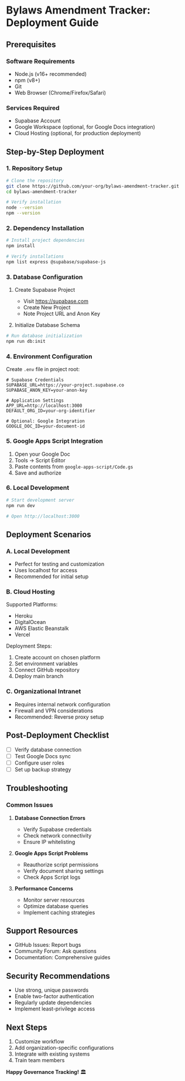 # Bylaws Amendment Tracker: Deployment Guide

## Prerequisites

### Software Requirements
- Node.js (v16+ recommended)
- npm (v8+)
- Git
- Web Browser (Chrome/Firefox/Safari)

### Services Required
- Supabase Account
- Google Workspace (optional, for Google Docs integration)
- Cloud Hosting (optional, for production deployment)

## Step-by-Step Deployment

### 1. Repository Setup
```bash
# Clone the repository
git clone https://github.com/your-org/bylaws-amendment-tracker.git
cd bylaws-amendment-tracker

# Verify installation
node --version
npm --version
```

### 2. Dependency Installation
```bash
# Install project dependencies
npm install

# Verify installations
npm list express @supabase/supabase-js
```

### 3. Database Configuration
1. Create Supabase Project
   - Visit https://supabase.com
   - Create New Project
   - Note Project URL and Anon Key

2. Initialize Database Schema
```bash
# Run database initialization
npm run db:init
```

### 4. Environment Configuration
Create `.env` file in project root:
```env
# Supabase Credentials
SUPABASE_URL=https://your-project.supabase.co
SUPABASE_ANON_KEY=your-anon-key

# Application Settings
APP_URL=http://localhost:3000
DEFAULT_ORG_ID=your-org-identifier

# Optional: Google Integration
GOOGLE_DOC_ID=your-document-id
```

### 5. Google Apps Script Integration
1. Open your Google Doc
2. Tools → Script Editor
3. Paste contents from `google-apps-script/Code.gs`
4. Save and authorize

### 6. Local Development
```bash
# Start development server
npm run dev

# Open http://localhost:3000
```

## Deployment Scenarios

### A. Local Development
- Perfect for testing and customization
- Uses localhost for access
- Recommended for initial setup

### B. Cloud Hosting
Supported Platforms:
- Heroku
- DigitalOcean
- AWS Elastic Beanstalk
- Vercel

Deployment Steps:
1. Create account on chosen platform
2. Set environment variables
3. Connect GitHub repository
4. Deploy main branch

### C. Organizational Intranet
- Requires internal network configuration
- Firewall and VPN considerations
- Recommended: Reverse proxy setup

## Post-Deployment Checklist
- [ ] Verify database connection
- [ ] Test Google Docs sync
- [ ] Configure user roles
- [ ] Set up backup strategy

## Troubleshooting

### Common Issues
1. **Database Connection Errors**
   - Verify Supabase credentials
   - Check network connectivity
   - Ensure IP whitelisting

2. **Google Apps Script Problems**
   - Reauthorize script permissions
   - Verify document sharing settings
   - Check Apps Script logs

3. **Performance Concerns**
   - Monitor server resources
   - Optimize database queries
   - Implement caching strategies

## Support Resources
- GitHub Issues: Report bugs
- Community Forum: Ask questions
- Documentation: Comprehensive guides

## Security Recommendations
- Use strong, unique passwords
- Enable two-factor authentication
- Regularly update dependencies
- Implement least-privilege access

## Next Steps
1. Customize workflow
2. Add organization-specific configurations
3. Integrate with existing systems
4. Train team members

**Happy Governance Tracking!** 🏛️